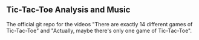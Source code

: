 Tic-Tac-Toe Analysis and Music
------------------------------

The official git repo for the videos "There are exactly 14 different games of Tic-Tac-Toe" and "Actually, maybe 
there's only one game of Tic-Tac-Toe".